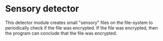 # Sensory detector

This detector module creates small "sensory" files on the file-system
to periodically check if the file was encrypted. If the file was encrypted,
then the program can conclude that the file was encrypted.
